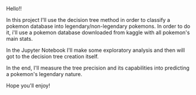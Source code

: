 Hello!!

In this project I'll use the decision tree method in order to classify a pokemon database into legendary/non-legendary pokemons. In order to do it, i'll use a pokemon database downloaded from kaggle with all pokemon's main stats.

In the Jupyter Notebook I'll make some exploratory analysis and then will got to the decision tree creation itself.

In the end, I'll measure the tree precision and its capabilities into predicting a pokemon's legendary nature.

Hope you'll enjoy!
